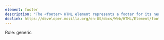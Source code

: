 ```yaml
---
element: footer
description: "The <footer> HTML element represents a footer for its nearest ancestor sectioning content or sectioning root element"
doclink: https://developer.mozilla.org/en-US/docs/Web/HTML/Element/footer
---
```


<p class="mb-2">Role: generic</p>

